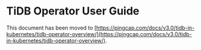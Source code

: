 # TiDB Operator User Guide

This document has been moved to [https://pingcap.com/docs/v3.0/tidb-in-kubernetes/tidb-operator-overview/](https://pingcap.com/docs/v3.0/tidb-in-kubernetes/tidb-operator-overview/).

